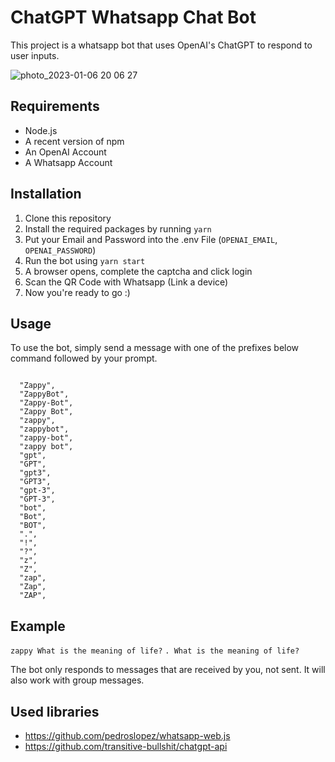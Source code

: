 # ChatGPT Whatsapp Chat Bot

This project is a whatsapp bot that uses OpenAI's ChatGPT to respond to user inputs.

![photo_2023-01-06 20 06 27](https://user-images.githubusercontent.com/38583057/211094028-9c512d9c-56df-4195-b21b-f588a33a7d79.jpeg)


## Requirements

- Node.js
- A recent version of npm
- An OpenAI Account
- A Whatsapp Account

## Installation

1. Clone this repository
2. Install the required packages by running `yarn`
3. Put your Email and Password into the .env File (`OPENAI_EMAIL`, `OPENAI_PASSWORD`)
4. Run the bot using `yarn start`
5. A browser opens, complete the captcha and click login
6. Scan the QR Code with Whatsapp (Link a device)
7. Now you're ready to go :)

## Usage

To use the bot, simply send a message with one of the prefixes below command followed by your prompt.

```

  "Zappy",
  "ZappyBot",
  "Zappy-Bot",
  "Zappy Bot",
  "zappy",
  "zappybot",
  "zappy-bot",
  "zappy bot",
  "gpt",
  "GPT",
  "gpt3",
  "GPT3",
  "gpt-3",
  "GPT-3",
  "bot",
  "Bot",
  "BOT",
  ".",
  "!",
  "?",
  "z",
  "Z",
  "zap",
  "Zap",
  "ZAP",
```

## Example

`zappy What is the meaning of life?`
`. What is the meaning of life?`

The bot only responds to messages that are received by you, not sent. It will also work with group messages.

## Used libraries

- https://github.com/pedroslopez/whatsapp-web.js
- https://github.com/transitive-bullshit/chatgpt-api
